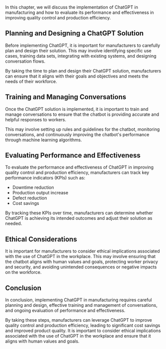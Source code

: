

In this chapter, we will discuss the implementation of ChatGPT in manufacturing and how to evaluate its performance and effectiveness in improving quality control and production efficiency.

Planning and Designing a ChatGPT Solution
-----------------------------------------

Before implementing ChatGPT, it is important for manufacturers to carefully plan and design their solution. This may involve identifying specific use cases, training data sets, integrating with existing systems, and designing conversation flows.

By taking the time to plan and design their ChatGPT solution, manufacturers can ensure that it aligns with their goals and objectives and meets the needs of their workforce.

Training and Managing Conversations
-----------------------------------

Once the ChatGPT solution is implemented, it is important to train and manage conversations to ensure that the chatbot is providing accurate and helpful responses to workers.

This may involve setting up rules and guidelines for the chatbot, monitoring conversations, and continuously improving the chatbot's performance through machine learning algorithms.

Evaluating Performance and Effectiveness
----------------------------------------

To evaluate the performance and effectiveness of ChatGPT in improving quality control and production efficiency, manufacturers can track key performance indicators (KPIs) such as:

* Downtime reduction
* Production output increase
* Defect reduction
* Cost savings

By tracking these KPIs over time, manufacturers can determine whether ChatGPT is achieving its intended outcomes and adjust their solution as needed.

Ethical Considerations
----------------------

It is important for manufacturers to consider ethical implications associated with the use of ChatGPT in the workplace. This may involve ensuring that the chatbot aligns with human values and goals, protecting worker privacy and security, and avoiding unintended consequences or negative impacts on the workforce.

Conclusion
----------

In conclusion, implementing ChatGPT in manufacturing requires careful planning and design, effective training and management of conversations, and ongoing evaluation of performance and effectiveness.

By taking these steps, manufacturers can leverage ChatGPT to improve quality control and production efficiency, leading to significant cost savings and improved product quality. It is important to consider ethical implications associated with the use of ChatGPT in the workplace and ensure that it aligns with human values and goals.


